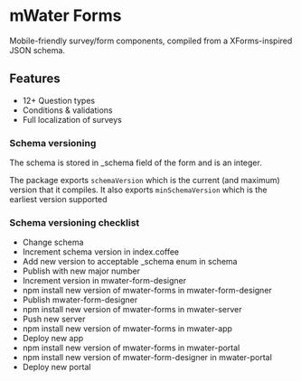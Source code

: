 # mWater Forms

Mobile-friendly survey/form components, compiled from a XForms-inspired JSON schema.

## Features

* 12+ Question types
* Conditions & validations
* Full localization of surveys

### Schema versioning

The schema is stored in _schema field of the form and is an integer. 

The package exports `schemaVersion` which is the current (and maximum) version that it compiles.
It also exports `minSchemaVersion` which is the earliest version supported

### Schema versioning checklist

* Change schema 
* Increment schema version in index.coffee
* Add new version to acceptable _schema enum in schema
* Publish with new major number
* Increment version in mwater-form-designer
* npm install new version of mwater-forms in mwater-form-designer
* Publish mwater-form-designer
* npm install new version of mwater-forms in mwater-server
* Push new server
* npm install new version of mwater-forms in mwater-app
* Deploy new app
* npm install new version of mwater-forms in mwater-portal
* npm install new version of mwater-form-designer in mwater-portal
* Deploy new portal
 
